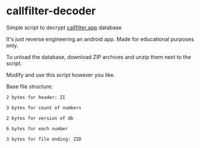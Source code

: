 # callfilter-decoder
Simple script to decrypt [callfilter.app](https://callfilter.app) database

It's just reverse engineering an android app. Made for educational purposes only.

To unload the database, download ZIP archives and unzip them next to the script.

Modify and use this script however you like.

Base file structure:
```
2 bytes for header: ZI

3 bytes for count of numbers

2 bytes for version of db

6 bytes for each number

3 bytes for file ending: ZID
```
